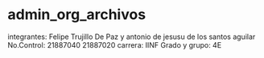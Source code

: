 # admin_org_archivos 
integrantes: Felipe Trujillo De Paz y antonio de jesusu de los santos aguilar 
No.Control: 21887040 21887020 
carrera: IINF 
Grado y grupo: 4E

